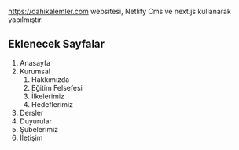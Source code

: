 https://dahikalemler.com websitesi, Netlify Cms ve next.js kullanarak yapılmıştır.


## Eklenecek Sayfalar
1. Anasayfa
2. Kurumsal
    1. Hakkımızda
    2. Eğitim Felsefesi
    3. İlkelerimiz
    4. Hedeflerimiz
3. Dersler
4. Duyurular
5. Şubelerimiz
6. İletişim

